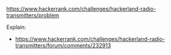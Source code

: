 https://www.hackerrank.com/challenges/hackerland-radio-transmitters/problem

Explain:
- https://www.hackerrank.com/challenges/hackerland-radio-transmitters/forum/comments/232913
